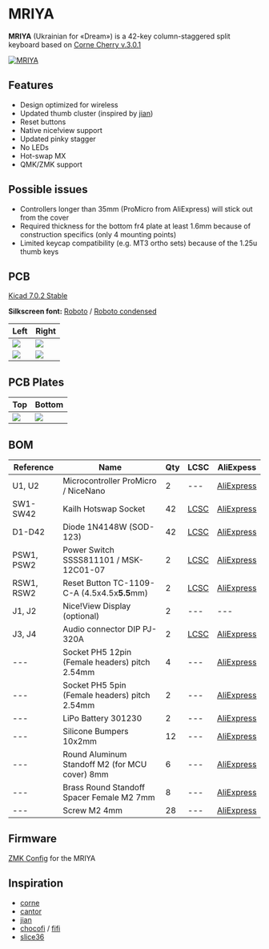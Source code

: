 # MRIYA
**MRIYA** (Ukrainian for «Dream») is a 42-key column-staggered split keyboard based on [Corne Cherry v.3.0.1](https://github.com/foostan/crkbd)

[![MRIYA](https://github.com/themaxbang/MRIYA/blob/main/pictures/mriya.jpeg)](https://github.com/themaxbang/MRIYA/blob/main/pictures/mriya.jpeg)

## Features
- Design optimized for wireless
- Updated thumb cluster (inspired by [jian](https://github.com/KGOH/Jian-Info))
- Reset buttons
- Native nice!view support
- Updated pinky stagger
- No LEDs
- Hot-swap MX
- QMK/ZMK support

## Possible issues
- Controllers longer than 35mm (ProMicro from AliExpress) will stick out from the cover
- Required thickness for the bottom fr4 plate at least 1.6mm because of construction specifics (only 4 mounting points)
- Limited keycap compatibility (e.g. MT3 ortho sets) because of the 1.25u thumb keys

## PCB
[Kicad 7.0.2 Stable](https://www.kicad.org/)

**Silkscreen font:** [Roboto](https://fonts.google.com/specimen/Roboto) / [Roboto condensed](https://fonts.google.com/specimen/Roboto+Condensed)

 Left | Right    
 ---- | -----  
![](https://github.com/themaxbang/MRIYA/blob/main/renders/mriya-pcb-left-top.jpeg)|![](https://github.com/themaxbang/MRIYA/blob/main/renders/mriya-pcb-right-top.jpeg)     
![](https://github.com/themaxbang/MRIYA/blob/main/renders/mriya-pcb-left-bottom.jpeg)|![](https://github.com/themaxbang/MRIYA/blob/main/renders/mriya-pcb-right-bottom.jpeg)   

## PCB Plates
Top | Bottom    
 ---- | -----  
![](https://github.com/themaxbang/MRIYA/blob/main/renders/mriya-top-plate.jpeg)|![](https://github.com/themaxbang/MRIYA/blob/main/renders/mriya-bottom-plate.jpeg)   

## BOM
Reference|Name|Qty|LCSC|AliExpess
 ------- | ------- | ------- | ------- | ------- 
U1, U2 | Microcontroller ProMicro / NiceNano | 2 | --- | [AliExpress](https://aliexpress.ru/item/1005004242820623.html?sku_id=12000028500661497&spm=a2g2w.productlist.search_results.17.53474aa6zfoJcj)
SW1-SW42 | Kailh Hotswap Socket | 42 | [LCSC](https://www.lcsc.com/product-detail/Mechanical-Keyboard-Shaft_span-style-background-color-ff0-Kailh-span-CPG151101S11-16_C5156480.html) | [AliExpress](https://aliexpress.ru/item/1005003873653184.html?spm=a2g2w.orderdetail.0.0.3e484aa6uTmLrs&sku_id=12000031057687324)
D1-D42 | Diode 1N4148W (SOD-123) | 42 | [LCSC](https://www.lcsc.com/product-detail/Diodes-General-Purpose_RealChip-1N4148W_C5443965.html) | [AliExpress](https://aliexpress.ru/item/32354597825.html?sku_id=58815690427&spm=a2g2w.productlist.search_results.0.18174aa6pNF4Nj)
PSW1, PSW2 | Power Switch SSSS811101 / MSK-12C01-07 | 2 | [LCSC](https://www.lcsc.com/product-detail/Slide-Switches_ALPSALPINE-SSSS811101_C109335.html) | [AliExpress](https://aliexpress.ru/item/1005002925147725.html?spm=a2g2w.orderdetail.0.0.398b4aa6ZWxzok&sku_id=12000022829402177)
RSW1, RSW2 | Reset Button TC-1109-C-A (4.5x4.5x**5.5**mm) | 2 | [LCSC](https://www.lcsc.com/product-detail/Tactile-Switches_XKB-Connectivity-TC-1109-C-A_C561500.html) | [AliExpress](https://aliexpress.ru/item/1005001629344310.html?spm=a2g2w.orderdetail.0.0.71e54aa6nRE0h1&sku_id=12000016890022339)
J1, J2 | Nice!View Display (optional) | 2 | --- | ---
J3, J4 | Audio connector DIP PJ-320A | 2 | [LCSC](https://www.lcsc.com/product-detail/Audio-Connectors_XKB-Connectivity-PJ-320A_C2884926.html) | [AliExpress](https://aliexpress.ru/item/4000661212458.html?sku_id=10000005518588253&spm=a2g2w.productlist.search_results.3.61834aa6M9b3i4)
--- | Socket PH5 12pin (Female headers) pitch 2.54mm | 4 | --- | [AliExpress](https://aliexpress.ru/item/1005004122312694.html?spm=a2g2w.orderdetail.0.0.59fe4aa6jnSjne&sku_id=12000028109287707)
--- | Socket PH5 5pin (Female headers) pitch 2.54mm | 2 | --- | [AliExpress](https://aliexpress.ru/item/1005004122312694.html?spm=a2g2w.orderdetail.0.0.59fe4aa6jnSjne&sku_id=12000028109287707)
--- | LiPo Battery 301230 | 2 | --- | [AliExpress](https://aliexpress.ru/item/1005003764406289.html?sku_id=12000027086236055&spm=a2g2w.productlist.search_results.17.7f8b4aa6Hk7fEC)
--- | Silicone Bumpers 10x2mm | 12 | --- | [AliExpress](https://aliexpress.ru/item/4001226492679.html?sku_id=12000027495928162)
--- | Round Aluminum Standoff M2 (for MCU cover) 8mm | 6 | --- | [AliExpress](https://aliexpress.ru/item/1005001584480996.html?sku_id=12000016689546559&spm=a2g2w.productlist.search_results.0.48f74aa6SBsFPF)
--- | Brass Round Standoff Spacer Female M2 7mm | 8 | --- | [AliExpress](https://aliexpress.ru/item/1005003106030065.html?spm=a2g2w.cart.cart_split.119.4c8a4aa66vA5U0&sku_id=12000024119315245)
--- | Screw M2 4mm | 28 | --- | [AliExpress](https://aliexpress.ru/item/1005004494509456.html?spm=a2g2w.cart.cart_split.125.4c8a4aa66vA5U0&sku_id=12000029356038182)

## Firmware
[ZMK Config](https://github.com/themaxbang/mriya-zmk-config) for the MRIYA

## Inspiration
- [corne](https://github.com/foostan/crkbd)
- [cantor](https://github.com/diepala/cantor)
- [jian](https://github.com/KGOH/Jian-Info)
- [chocofi](https://github.com/pashutk/chocofi) / [fifi](https://github.com/raychengy/fifi_split_keeb)
- [slice36](https://github.com/MReavley/Slice36)
